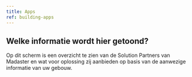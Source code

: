```yaml
---
title: Apps
ref: building-apps
---
```


## Welke informatie wordt hier getoond?
Op dit scherm is een overzicht te zien van de Solution Partners van Madaster en wat voor oplossing zij aanbieden op basis van de aanwezige informatie van uw gebouw.
